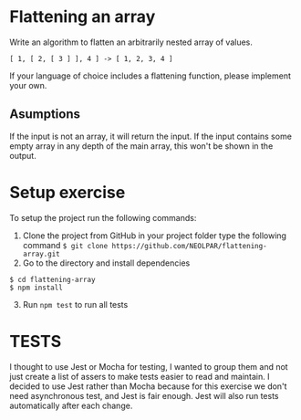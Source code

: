 # Flattening an array

Write an algorithm to flatten an arbitrarily nested array of values.

```
[ 1, [ 2, [ 3 ] ], 4 ] -> [ 1, 2, 3, 4 ]
```

If your language of choice includes a flattening function, please implement your own.

Asumptions
----------
If the input is not an array, it will return the input.
If the input contains some empty array in any depth of the main array, this won't be shown in the output.

Setup exercise
==============

To setup the project run the following commands: 
1. Clone the project from GitHub in your project folder type the following command 
`$ git clone https://github.com/NEOLPAR/flattening-array.git`
2. Go to the directory and install dependencies 
```angular2html
$ cd flattening-array
$ npm install
```
3. Run `npm test` to run all tests

TESTS 
=====

I thought to use Jest or Mocha for testing, I wanted to group them and not just create a list of assers to make tests
easier to read and maintain.
I decided to use Jest rather than Mocha because for this exercise we don't need asynchronous test, and Jest is fair
enough. Jest will also run tests automatically after each change.